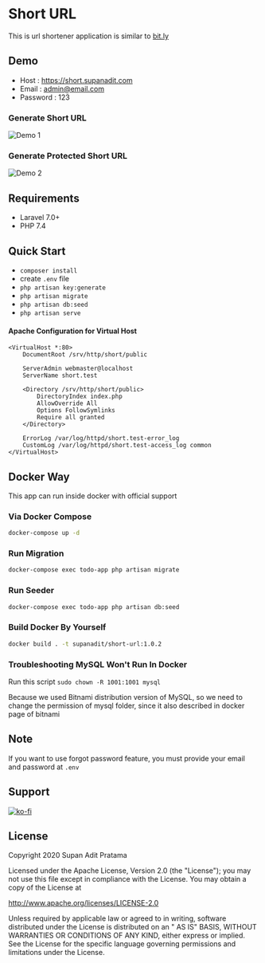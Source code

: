 # Short URL

This is url shortener application is similar to [bit.ly](http://bit.ly)

## Demo

- Host : https://short.supanadit.com
- Email : admin@email.com
- Password : 123

### Generate Short URL

![Demo 1](demo/demo-1.gif)

### Generate Protected Short URL

![Demo 2](demo/demo-2.gif)

## Requirements

- Laravel 7.0+
- PHP 7.4

## Quick Start

- `composer install`
- create `.env` file
- `php artisan key:generate`
- `php artisan migrate`
- `php artisan db:seed`
- `php artisan serve`

#### Apache Configuration for Virtual Host

```apacheconfig
<VirtualHost *:80>
    DocumentRoot /srv/http/short/public
    
    ServerAdmin webmaster@localhost
    ServerName short.test
    
    <Directory /srv/http/short/public>
        DirectoryIndex index.php
        AllowOverride All
        Options FollowSymlinks
        Require all granted
    </Directory>
    
    ErrorLog /var/log/httpd/short.test-error_log
    CustomLog /var/log/httpd/short.test-access_log common
</VirtualHost>
```

## Docker Way

This app can run inside docker with official support

### Via Docker Compose

```bash
docker-compose up -d
```

### Run Migration

```bash
docker-compose exec todo-app php artisan migrate
```

### Run Seeder

```bash
docker-compose exec todo-app php artisan db:seed
```

### Build Docker By Yourself

```bash
docker build . -t supanadit/short-url:1.0.2
```

### Troubleshooting MySQL Won't Run In Docker

Run this script `sudo chown -R 1001:1001 mysql`

Because we used Bitnami distribution version of MySQL, so we need to change the permission of mysql folder, since it
also described in docker page of bitnami

## Note

If you want to use forgot password feature, you must provide your email and password at `.env`

## Support

[![ko-fi](https://www.ko-fi.com/img/githubbutton_sm.svg)](https://ko-fi.com/N4N01CIMZ)

## License

Copyright 2020 Supan Adit Pratama

Licensed under the Apache License, Version 2.0 (the "License"); you may not use this file except in compliance with the
License. You may obtain a copy of the License at

http://www.apache.org/licenses/LICENSE-2.0

Unless required by applicable law or agreed to in writing, software distributed under the License is distributed on an "
AS IS" BASIS, WITHOUT WARRANTIES OR CONDITIONS OF ANY KIND, either express or implied. See the License for the specific
language governing permissions and limitations under the License.
